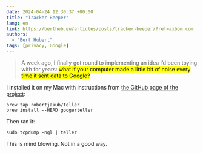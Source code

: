 ```yaml
---
date: 2024-04-24 12:30:37 +00:00
title: "Tracker Beeper"
lang: en
link: https://berthub.eu/articles/posts/tracker-beeper/?ref=axbom.com
authors:
  - "Bert Hubert"
tags: [privacy, Google]
---
```


> A week ago, I finally got round to implementing an idea I’d been toying with for years: <mark>what if your computer made a little bit of noise every time it sent data to Google?</mark>

I installed it on my Mac with  instructions from [the GitHub page of the project](https://github.com/berthubert/googerteller?tab=readme-ov-file#readme):

```shell
brew tap robertjakub/teller
brew install --HEAD googerteller
```

Then ran it:

```shell
sudo tcpdump -nql | teller
```

This is mind blowing. Not in a good way.
